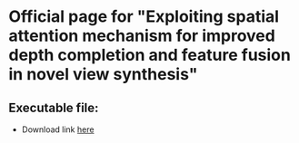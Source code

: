 # Official page for "Exploiting spatial attention mechanism for improved depth completion and feature fusion in novel view synthesis"

## Executable file:

- Download link [here](https://drive.google.com/file/d/1obowpzPiKQbLOevLUMmWDodgtPlEDcCZ/view?usp=drive_link)
